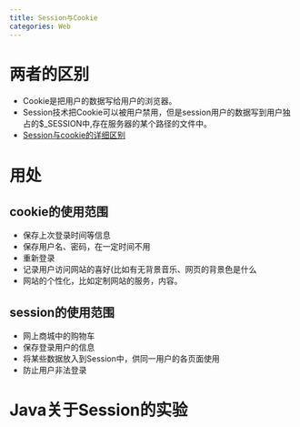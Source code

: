 ```yaml
---
title: Session与Cookie
categories: Web
---
```


# 两者的区别
- Cookie是把用户的数据写给用户的浏览器。
- Session技术把Cookie可以被用户禁用，但是session用户的数据写到用户独占的$_SESSION中,存在服务器的某个路径的文件中。
- [Session与cookie的详细区别](http://www.cnblogs.com/shiyangxt/archive/2008/10/07/1305506.html)

# 用处
## cookie的使用范围
- 保存上次登录时间等信息 
- 保存用户名、密码，在一定时间不用
- 重新登录
-  记录用户访问网站的喜好(比如有无背景音乐、网页的背景色是什么
- 网站的个性化，比如定制网站的服务，内容。
## session的使用范围
- 网上商城中的购物车
- 保存登录用户的信息
- 将某些数据放入到Session中，供同一用户的各页面使用
- 防止用户非法登录

# Java关于Session的实验
[](http://www.dongcoder.com/detail-176796.html)